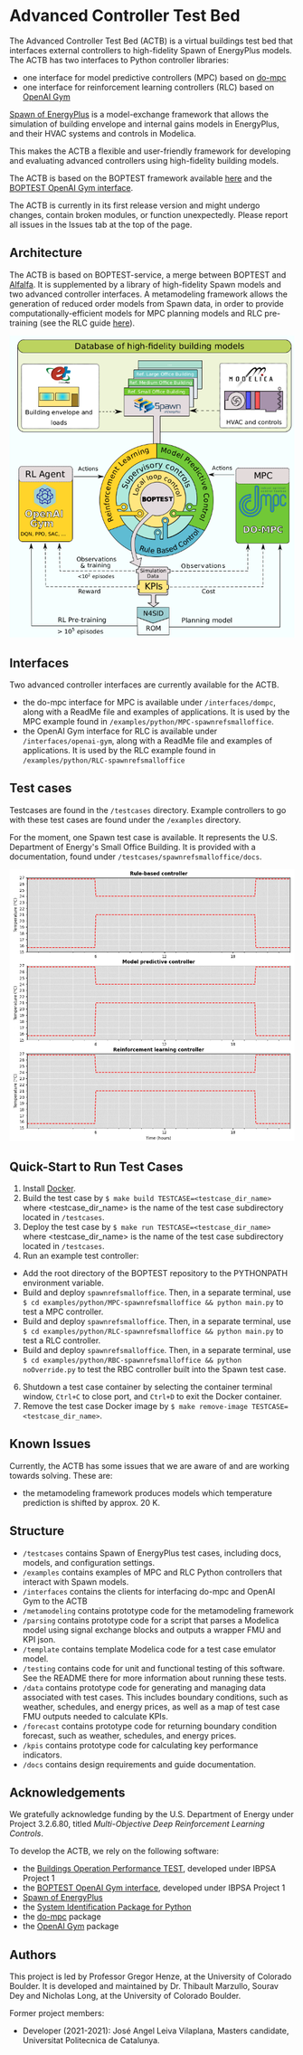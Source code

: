 # Advanced Controller Test Bed

The Advanced Controller Test Bed (ACTB) is a virtual buildings test bed that interfaces external controllers to high-fidelity Spawn of EnergyPlus models. 
The ACTB has two interfaces to Python controller libraries:
- one interface for model predictive controllers (MPC) based on [do-mpc](https://www.do-mpc.com/en/latest/)
- one interface for reinforcement learning controllers (RLC) based on [OpenAI Gym](https://gym.openai.com/)

[Spawn of EnergyPlus](https://www.energy.gov/eere/buildings/downloads/spawn-energyplus-spawn) is a model-exchange framework that allows the simulation of building envelope and internal gains models in EnergyPlus, and their HVAC systems and controls in Modelica.

This makes the ACTB a flexible and user-friendly framework for developing and evaluating advanced controllers using high-fidelity building models.

The ACTB is based on the BOPTEST framework available [here](https://github.com/ibpsa/project1-boptest) and the [BOPTEST OpenAI Gym interface](https://github.com/ibpsa/project1-boptest-gym).

The ACTB is currently in its first release version and might undergo changes, contain broken modules, or function unexpectedly. Please report all issues in the Issues tab at the top of the page.

## Architecture

The ACTB is based on BOPTEST-service, a merge between BOPTEST and [Alfalfa](https://github.com/NREL/alfalfa). It is supplemented by a library of high-fidelity Spawn models and two advanced controller interfaces. A metamodeling framework allows the generation of reduced order models from Spawn data, in order to provide computationally-efficient models for MPC planning models and RLC pre-training (see the RLC guide [here](TODO)).

![ACTB architecture](docs/figures/ACTBarchi.png)
## Interfaces

Two advanced controller interfaces are currently available for the ACTB.
- the do-mpc interface for MPC is available under ``/interfaces/dompc``, along with a ReadMe file and examples of applications. It is used by the MPC example found in ``/examples/python/MPC-spawnrefsmalloffice``.
- the OpenAI Gym interface for RLC is available under ``/interfaces/openai-gym``, along with a ReadMe file and examples of applications. It is used by the RLC example found in ``/examples/python/RLC-spawnrefsmalloffice``

## Test cases

Testcases are found in the ``/testcases`` directory. Example controllers to go with these test cases are found under the ``/examples`` directory.

For the moment, one Spawn test case is available. It represents the U.S. Department of Energy's Small Office Building.
It is provided with a documentation, found under ``/testcases/spawnrefsmalloffice/docs``.

![Animation of the ACTB test case](docs/figures/ACTBdemo.gif)

## Quick-Start to Run Test Cases
1) Install [Docker](https://docs.docker.com/get-docker/).
2) Build the test case by ``$ make build TESTCASE=<testcase_dir_name>`` where <testcase_dir_name> is the name of the test case subdirectory located in ``/testcases``.
3) Deploy the test case by ``$ make run TESTCASE=<testcase_dir_name>`` where <testcase_dir_name> is the name of the test case subdirectory located in ``/testcases``.
4) Run an example test controller:

  * Add the root directory of the BOPTEST repository to the PYTHONPATH environment variable.
  * Build and deploy ``spawnrefsmalloffice``.  Then, in a separate terminal, use ``$ cd examples/python/MPC-spawnrefsmalloffice && python main.py`` to test a MPC controller.
  * Build and deploy ``spawnrefsmalloffice``.  Then, in a separate terminal, use ``$ cd examples/python/RLC-spawnrefsmalloffice && python main.py`` to test a RLC controller.
  * Build and deploy ``spawnrefsmalloffice``.  Then, in a separate terminal, use ``$ cd examples/python/RBC-spawnrefsmalloffice && python noOverride.py`` to test the RBC controller built into the Spawn test case.
 
6) Shutdown a test case container by selecting the container terminal window, ``Ctrl+C`` to close port, and ``Ctrl+D`` to exit the Docker container.
7) Remove the test case Docker image by ``$ make remove-image TESTCASE=<testcase_dir_name>``.

## Known Issues

Currently, the ACTB has some issues that we are aware of and are working towards solving. These are:
- the metamodeling framework produces models which temperature prediction is shifted by approx. 20 K.

## Structure
- ``/testcases`` contains Spawn of EnergyPlus test cases, including docs, models, and configuration settings.
- ``/examples`` contains examples of MPC and RLC Python controllers that interact with Spawn models.
- ``/interfaces`` contains the clients for interfacing do-mpc and OpenAI Gym to the ACTB
- ``/metamodeling`` contains prototype code for the metamodeling framework
- ``/parsing`` contains prototype code for a script that parses a Modelica model using signal exchange blocks and outputs a wrapper FMU and KPI json.
- ``/template`` contains template Modelica code for a test case emulator model.
- ``/testing`` contains code for unit and functional testing of this software.  See the README there for more information about running these tests.
- ``/data`` contains prototype code for generating and managing data associated with test cases.  This includes boundary conditions, such as weather, schedules, and energy prices, as well as a map of test case FMU outputs needed to calculate KPIs.
- ``/forecast`` contains prototype code for returning boundary condition forecast, such as weather, schedules, and energy prices.
- ``/kpis`` contains prototype code for calculating key performance indicators.
- ``/docs`` contains design requirements and guide documentation.

## Acknowledgements
We gratefully acknowledge funding by the U.S. Department of Energy under Project 3.2.6.80, titled _Multi-Objective Deep Reinforcement Learning Controls_.

To develop the ACTB, we rely on the following software:
- the [Buildings Operation Performance TEST](https://github.com/ibpsa/project1-boptest), developed under IBPSA Project 1
- the [BOPTEST OpenAI Gym interface](https://github.com/ibpsa/project1-boptest-gym), developed under IBPSA Project 1
- [Spawn of EnergyPlus](https://www.energy.gov/eere/buildings/downloads/spawn-energyplus-spawn)
- the [System Identification Package for Python](https://github.com/CPCLAB-UNIPI/SIPPY.git)
- the [do-mpc](https://www.do-mpc.com/en/latest/) package
- the [OpenAI Gym](https://gym.openai.com/) package

## Authors
This project is led by Professor Gregor Henze, at the University of Colorado Boulder.
It is developed and maintained by Dr. Thibault Marzullo, Sourav Dey and Nicholas Long, at the University of Colorado Boulder.

Former project members:
- Developer (2021-2021): José Angel Leiva Vilaplana, Masters candidate, Universitat Politecnica de Catalunya.
